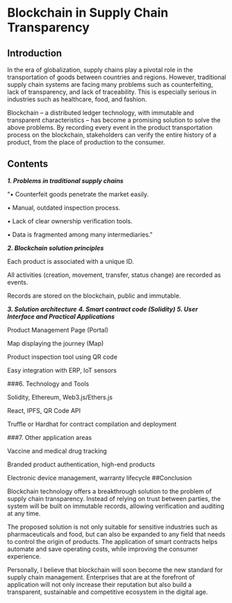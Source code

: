 # Blockchain in Supply Chain Transparency

## Introduction

In the era of globalization, supply chains play a pivotal role in the transportation of goods between countries and regions. However, traditional supply chain systems are facing many problems such as counterfeiting, lack of transparency, and lack of traceability. This is especially serious in industries such as healthcare, food, and fashion.

Blockchain – a distributed ledger technology, with immutable and transparent characteristics – has become a promising solution to solve the above problems. By recording every event in the product transportation process on the blockchain, stakeholders can verify the entire history of a product, from the place of production to the consumer.

## Contents

***1. Problems in traditional supply chains***

"• Counterfeit goods penetrate the market easily.

• Manual, outdated inspection process.

• Lack of clear ownership verification tools.

• Data is fragmented among many intermediaries."

***2. Blockchain solution principles***

Each product is associated with a unique ID.

All activities (creation, movement, transfer, status change) are recorded as events.

Records are stored on the blockchain, public and immutable.

***3. Solution architecture***
***4. Smart contract code (Solidity)***
***5. User Interface and Practical Applications***

Product Management Page (Portal)

Map displaying the journey (Map)

Product inspection tool using QR code

Easy integration with ERP, IoT sensors

###6. Technology and Tools

Solidity, Ethereum, Web3.js/Ethers.js

React, IPFS, QR Code API

Truffle or Hardhat for contract compilation and deployment

###7. Other application areas

Vaccine and medical drug tracking

Branded product authentication, high-end products

Electronic device management, warranty lifecycle
##Conclusion

Blockchain technology offers a breakthrough solution to the problem of supply chain transparency. Instead of relying on trust between parties, the system will be built on immutable records, allowing verification and auditing at any time.

The proposed solution is not only suitable for sensitive industries such as pharmaceuticals and food, but can also be expanded to any field that needs to control the origin of products. The application of smart contracts helps automate and save operating costs, while improving the consumer experience.

Personally, I believe that blockchain will soon become the new standard for supply chain management. Enterprises that are at the forefront of application will not only increase their reputation but also build a transparent, sustainable and competitive ecosystem in the digital age.
